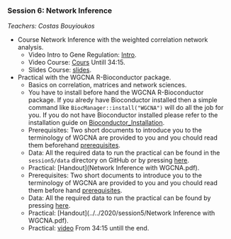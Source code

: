 ### Session 6: Network Inference

*Teachers: Costas Bouyioukos*

- Course Network Inference with the weighted correlation network analysis.
    - Video Intro to Gene Regulation: [Intro](https://www.youtube.com/watch?v=_-ikACMbbxE&feature=youtu.be&t=2250).
    - Video Course: [Cours](https://www.youtube.com/watch?v=2f6UubLLoUk) Untill 34:15.
    - Slides Course: [slides](../../2020/session5/WGCNA_seance5.pdf).
- Practical with the WGCNA R-Bioconductor package.
    - Basics on correlation, matrices and network sciences.
    - You have to install before hand the WGCNA R-Bioconductor package. If you alredy have Bioconductor installed then a simple command like `BiocManager::install("WGCNA")` will do all the job for you. If you do not have Bioconductor installed please refer to the installation guide on [Bioconductor\_Installation](http://bioconductor.org/install/).
    - Prerequisites: Two short documents to introduce you to the terminology of WGCNA are provided to you and you chould read them beforehand [prerequisites](prerequisites/).
    - Data: All the required data to run the practical can be found in the `session5/data` directory on GitHub or by pressing [here](data/).
    - Practical: [Handout](Network Inference with WGCNA.pdf).
    - Prerequisites: Two short documents to introduce you to the terminology of WGCNA are provided to you and you chould read them before hand [prerequisites](../../2020/session5/prerequisites/).
    - Data: All the required data to run the practical can be found by pressing [here](../../2020/session5/data/).
    - Practical: [Handout](../../2020/session5/Network Inference with WGCNA.pdf).
    - Practical: [video](https://www.youtube.com/watch?v=2f6UubLLoUk&t=2054) From 34:15 untill the end.

